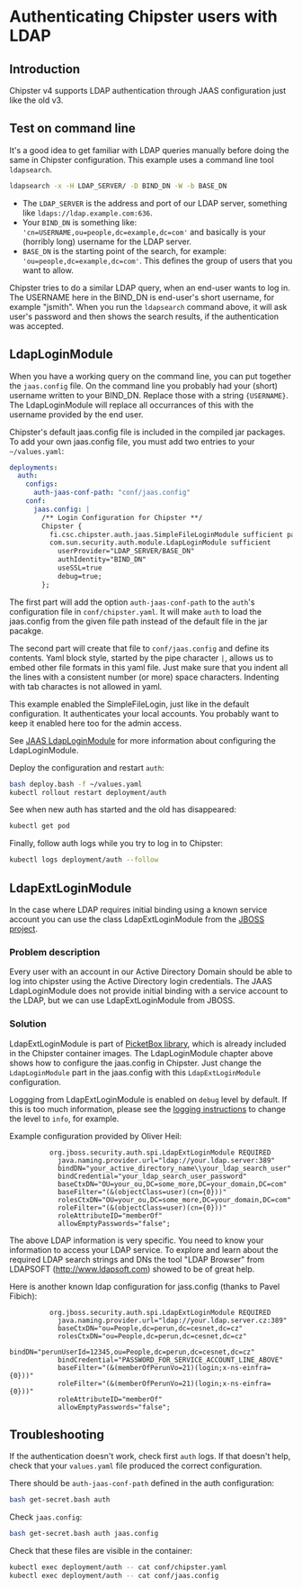 # Authenticating Chipster users with LDAP
## Introduction

Chipster v4 supports LDAP authentication through JAAS configuration just like the old v3. 

## Test on command line

It's a good idea to get familiar with LDAP queries manually before doing the same in Chipster configuration. This example uses a command line tool `ldapsearch`.

```bash
ldapsearch -x -H LDAP_SERVER/ -D BIND_DN -W -b BASE_DN
```

* The `LDAP_SERVER` is the address and port of our LDAP server, something like `ldaps://ldap.example.com:636`.
* Your `BIND_DN` is something like: `'cn=USERNAME,ou=people,dc=example,dc=com'` and basically is your (horribly long) username for the LDAP server.
* `BASE_DN` is the starting point of the search, for example: `'ou=people,dc=example,dc=com'`. This defines the group of users that you want to allow.

Chipster tries to do a similar LDAP query, when an end-user wants to log in. The USERNAME here in the BIND_DN is end-user's short username, for example "jsmith". When you run the `ldapsearch` command above, it will ask user's password and then shows the search results, if the authentication was accepted.

## LdapLoginModule

When you have a working query on the command line, you can put together the `jaas.config` file. On the command line you probably had your (short) username written to your BIND_DN. Replace those with a string `{USERNAME}`. The LdapLoginModule will replace all occurrances of this with the username provided by the end user.

Chipster's default jaas.config file is included in the compiled jar packages. To add your own jaas.config file, you must add two entries to your `~/values.yaml`:

```yaml
deployments:
  auth:
    configs:
      auth-jaas-conf-path: "conf/jaas.config"
    conf:
      jaas.config: |
        /** Login Configuration for Chipster **/
        Chipster {
          fi.csc.chipster.auth.jaas.SimpleFileLoginModule sufficient passwdFile="security/users";
          com.sun.security.auth.module.LdapLoginModule sufficient
            userProvider="LDAP_SERVER/BASE_DN"
            authIdentity="BIND_DN"
            useSSL=true
            debug=true;
        };

```

The first part will add the option `auth-jaas-conf-path` to the `auth`'s configuration file in `conf/chipster.yaml`. It will make `auth` to load the jaas.config from the given file path instead of the default file in the jar pacakge.

The second part will create that file to `conf/jaas.config` and define its contents. Yaml block style, started by the pipe character `|`, allows us to embed other file formats in this yaml file. Just make sure that you indent all the lines with a consistent number (or more) space characters. Indenting with tab charactes is not allowed in yaml. 

This example enabled the SimpleFileLogin, just like in the default configuration. It authenticates your local accounts. You probably want to keep it enabled here too for the admin access.

See [JAAS LdapLoginModule](https://docs.oracle.com/javase/8/docs/jre/api/security/jaas/spec/com/sun/security/auth/module/LdapLoginModule.html) for more information about configuring the LdapLoginModule.

Deploy the configuration and restart `auth`:

```bash
bash deploy.bash -f ~/values.yaml
kubectl rollout restart deployment/auth
```

See when new auth has started and the old has disappeared:

```bash
kubectl get pod
```

Finally, follow auth logs while you try to log in to Chipster:

```bash
kubectl logs deployment/auth --follow
```

## LdapExtLoginModule

In the case where LDAP requires initial binding using a known service account you can use the class LdapExtLoginModule from the [JBOSS project](http://www.jboss.org/).

### Problem description

Every user with an account in our Active Directory Domain should be able to log into chipster using the Active Directory login credentials. The JAAS LdapLoginModule does not provide initial binding with a service account to the LDAP, but we can use LdapExtLoginModule from JBOSS.

### Solution

LdapExtLoginModule is part of [PicketBox library](https://picketbox.jboss.org), which is already included in the Chipster container images. The LdapLoginModule chapter above shows how to configure the jaas.config in Chipster. Just change the `LdapLoginModule` part in the jaas.config with this `LdapExtLoginModule` configuration.

Loggging from LdapExtLoginModule is enabled on `debug` level by default. If this is too much information, please see the [logging instructions](logging.md) to change the level to `info`, for example.

Example configuration provided by Oliver Heil:

```
          org.jboss.security.auth.spi.LdapExtLoginModule REQUIRED
            java.naming.provider.url="ldap://your.ldap.server:389"
            bindDN="your_active_directory_name\\your_ldap_search_user"
            bindCredential="your_ldap_search_user_password"
            baseCtxDN="OU=your_ou,DC=some_more,DC=your_domain,DC=com"
            baseFilter="(&(objectClass=user)(cn={0}))"
            rolesCtxDN="OU=your_ou,DC=some_more,DC=your_domain,DC=com"
            roleFilter="(&(objectClass=user)(cn={0}))"
            roleAttributeID="memberOf"
            allowEmptyPasswords="false";
```

The above LDAP information is very specific. You need to know your information to access your LDAP service. To explore and learn about the required LDAP search strings and DNs the tool "LDAP Browser" from LDAPSOFT (http://www.ldapsoft.com) showed to be of great help.

Here is another known ldap configuration for jass.config (thanks to Pavel Fibich):

```
          org.jboss.security.auth.spi.LdapExtLoginModule REQUIRED
            java.naming.provider.url="ldap://your.ldap.server.cz:389"
            baseCtxDN="ou=People,dc=perun,dc=cesnet,dc=cz"
            rolesCtxDN="ou=People,dc=perun,dc=cesnet,dc=cz"
            bindDN="perunUserId=12345,ou=People,dc=perun,dc=cesnet,dc=cz"
            bindCredential="PASSWORD_FOR_SERVICE_ACCOUNT_LINE_ABOVE"
            baseFilter="(&(memberOfPerunVo=21)(login;x-ns-einfra={0}))"
            roleFilter="(&(memberOfPerunVo=21)(login;x-ns-einfra={0}))"
            roleAttributeID="memberOf"
            allowEmptyPasswords="false";
```

## Troubleshooting

If the authentication doesn't work, check first `auth` logs. If that doesn't help, check that your `values.yaml` file produced the correct configuration.

There should be `auth-jaas-conf-path` defined in the auth configuration:

```bash
bash get-secret.bash auth
```

Check `jaas.config`:

```bash
bash get-secret.bash auth jaas.config
```

Check that these files are visible in the container:

```bash
kubectl exec deployment/auth -- cat conf/chipster.yaml
kubectl exec deployment/auth -- cat conf/jaas.config
```
